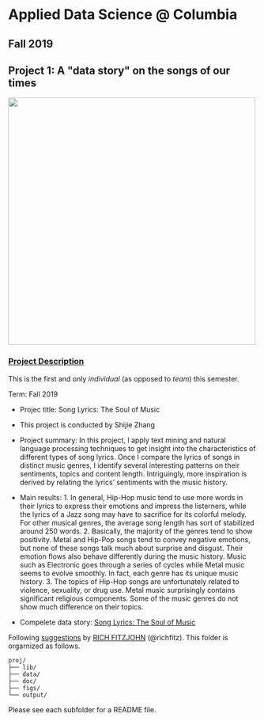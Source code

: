 # Applied Data Science @ Columbia
## Fall 2019
## Project 1: A "data story" on the songs of our times

<img src="figs/title1.jpeg" width="500">

### [Project Description](doc/)
This is the first and only *individual* (as opposed to *team*) this semester. 

Term: Fall 2019

+ Projec title: Song Lyrics: The Soul of Music
+ This project is conducted by Shijie Zhang

+ Project summary: In this project, I apply text mining and natural language processing techniques to get insight into the characteristics of different types of song lyrics. Once I compare the lyrics of songs in distinct music genres, I identify several interesting patterns on their sentiments, topics and content length. Intriguingly, more inspiration is derived by relating the lyrics’ sentiments with the music history.

+ Main results: 1. In general, Hip-Hop music tend to use more words in their lyrics to express their emotions and impress the listerners, while the lyrics of a Jazz song may have to sacrifice for its colorful melody. For other musical genres, the average song length has sort of stabilized around 250 words. 2. Basically, the majority of the genres tend to show positivity. Metal and Hip-Pop songs tend to convey negative emotions, but none of these songs talk much about surprise and disgust. Their emotion flows also behave differently during the music history. Music such as Electronic goes through a series of cycles while Metal music seems to evolve smoothly. In fact, each genre has its unique music history. 3. The topics of Hip-Hop songs are unfortunately related to violence, sexuality, or drug use. Metal music surprisingly contains significant religious components. Some of the music genres do not show much difference on their topics.

+ Compelete data story: [Song Lyrics: The Soul of Music](doc/Project1_report.html)

Following [suggestions](http://nicercode.github.io/blog/2013-04-05-projects/) by [RICH FITZJOHN](http://nicercode.github.io/about/#Team) (@richfitz). This folder is orgarnized as follows.

```
proj/
├── lib/
├── data/
├── doc/
├── figs/
└── output/
```

Please see each subfolder for a README file.

